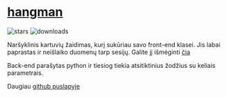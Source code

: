 # [hangman](https://github.com/OzymandiasTheGreat/hangman)

![stars](https://img.shields.io/github/stars/OzymandiasTheGreat/hangman.svg?style=social)
![downloads](https://img.shields.io/github/downloads/OzymandiasTheGreat/hangman/total.svg?style=social)

<div class="gallery"></div>

Naršyklinis kartuvių žaidimas, kurį sukūriau savo front-end klasei.
Jis labai paprastas ir neišlaiko duomenų tarp sesijų.
Galite jį išmėginti [čia](/hangman/)

Back-end parašytas python ir tiesiog tiekia atsitiktinius žodžius su keliais parametrais.


<div class="more">

Daugiau [github puslapyje](https://github.com/OzymandiasTheGreat/hangman)

</div>
